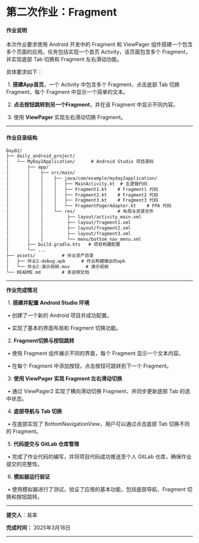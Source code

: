 # **第二次作业：Fragment**

#### **作业说明**

本次作业要求使用 Android 开发中的 Fragment 和 ViewPager 组件搭建一个包含多个页面的应用。任务包括实现一个首页 Activity，该页面包含多个 Fragment，并实现底部 Tab 切换和 Fragment 左右滑动功能。

具体要求如下：

​	1.	**搭建App首页**，一个 Activity 中包含多个 Fragment，点击底部 Tab 切换 Fragment，每个 Fragment 中显示一个简单的文本。

​	2.	**点击按钮跳转到另一个Fragment**，并在该 Fragment 中显示不同内容。

​	3.	使用 **ViewPager** 实现左右滑动切换 Fragment。

---

#### **作业目录结构**

```markdown
Day02/  
├── daily_android_project/      
│   └── MyDay2Application/      # Android Studio 项目源码  
│       ├── app/  
│       │    ├── src/main/  
│       │    │    ├── java/com/example/myday2application/  
│       │    │    │   ├── MainActivity.kt  # 主逻辑代码  
│       │    │    │   ├── Fragment1.kt    # Fragment1 代码  
│       │    │    │   ├── Fragment2.kt    # Fragment2 代码  
│       │    │    │   ├── Fragment3.kt    # Fragment3 代码  
│       │    │    │   └── FragmentPagerAdapter.kt    # FPA 代码 
│       │    │    └── res/                # 布局与资源文件  
│       │    │         ├── layout/activity_main.xml  
│       │    │         ├── layout/fragment1.xml  
│       │    │         ├── layout/fragment2.xml  
│       │    │         ├── layout/fragment3.xml  
│       │    │         └── menu/bottom_nav_menu.xml  
│       ├── build.gradle.kts   # 项目构建配置  
│       └── ...  
├── assets/          # 作业资产目录  
│   ├── 作业2-debug.apk      # 作业构建输出的apk
│   └── 作业2-演示视频.mov      # 演示视频
└── README.md        # 本说明文档  
```

---

**作业完成情况**

​	1.	**搭建并配置 Android Studio 环境**

​	•	创建了一个新的 Android 项目并成功配置。

​	•	实现了基本的界面布局和 Fragment 切换功能。

​	2.	**Fragment切换与按钮跳转**

​	•	使用 Fragment 组件展示不同的界面，每个 Fragment 显示一个文本内容。

​	•	在每个 Fragment 中添加按钮，点击按钮可跳转到下一个 Fragment。

​	3.	**使用 ViewPager 实现 Fragment 左右滑动切换**

​	•	通过 ViewPager2 实现了横向滑动切换 Fragment，并同步更新底部 Tab 的选中状态。

​	4.	**底部导航与 Tab 切换**

​	•	在底部实现了 BottomNavigationView，用户可以通过点击底部 Tab 切换不同的 Fragment。

​	5.	**代码提交与 GitLab 仓库管理**

​	•	完成了作业代码的编写，并将项目代码成功推送至个人 GitLab 仓库，确保作业提交的完整性。

​	6.	**模拟器运行验证**

​	•	使用模拟器进行了测试，验证了应用的基本功能，包括底部导航、Fragment 切换和按钮跳转。

---

**提交人**：易率

**完成时间：** 2025年3月18日

----

